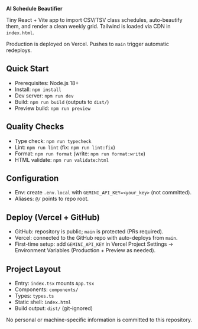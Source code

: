 **AI Schedule Beautifier**

Tiny React + Vite app to import CSV/TSV class schedules, auto-beautify them, and render a clean weekly grid. Tailwind is loaded via CDN in `index.html`.

Production is deployed on Vercel. Pushes to `main` trigger automatic redeploys.

## Quick Start
- Prerequisites: Node.js 18+
- Install: `npm install`
- Dev server: `npm run dev`
- Build: `npm run build` (outputs to `dist/`)
- Preview build: `npm run preview`

## Quality Checks
- Type check: `npm run typecheck`
- Lint: `npm run lint` (fix: `npm run lint:fix`)
- Format: `npm run format` (write: `npm run format:write`)
- HTML validate: `npm run validate:html`

## Configuration
- Env: create `.env.local` with `GEMINI_API_KEY=<your_key>` (not committed).
- Aliases: `@/` points to repo root.

## Deploy (Vercel + GitHub)
- GitHub: repository is public; `main` is protected (PRs required).
- Vercel: connected to the GitHub repo with auto-deploys from `main`.
- First-time setup: add `GEMINI_API_KEY` in Vercel Project Settings → Environment Variables (Production + Preview as needed).

## Project Layout
- Entry: `index.tsx` mounts `App.tsx`
- Components: `components/`
- Types: `types.ts`
- Static shell: `index.html`
- Build output: `dist/` (git-ignored)

No personal or machine-specific information is committed to this repository.
